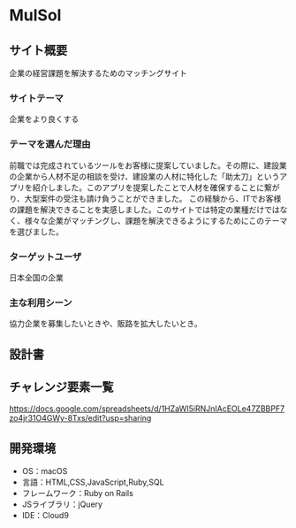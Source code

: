 # MulSol

## サイト概要
企業の経営課題を解決するためのマッチングサイト

### サイトテーマ
企業をより良くする

### テーマを選んだ理由
前職では完成されているツールをお客様に提案していました。その際に、建設業の企業から人材不足の相談を受け、建設業の人材に特化した「助太刀」というアプリを紹介しました。このアプリを提案したことで人材を確保することに繋がり、大型案件の受注も請け負うことができました。
この経験から、ITでお客様の課題を解決できることを実感しました。このサイトでは特定の業種だけではなく、様々な企業がマッチングし、課題を解決できるようにするためにこのテーマを選びました。


### ターゲットユーザ
日本全国の企業

### 主な利用シーン
協力企業を募集したいときや、販路を拡大したいとき。

## 設計書


## チャレンジ要素一覧
<https://docs.google.com/spreadsheets/d/1HZaWI5iRNJnIAcEOLe47ZBBPF7zo4jr31O4GWy-8Txs/edit?usp=sharing>

## 開発環境
- OS：macOS
- 言語：HTML,CSS,JavaScript,Ruby,SQL
- フレームワーク：Ruby on Rails
- JSライブラリ：jQuery
- IDE：Cloud9